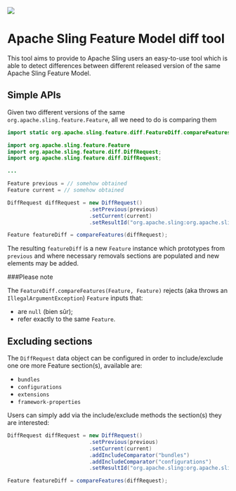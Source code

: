 [<img src="http://sling.apache.org/res/logos/sling.png"/>](http://sling.apache.org)

# Apache Sling Feature Model diff tool

This tool aims to provide to Apache Sling users an easy-to-use tool which is able to detect differences between different released version of the same Apache Sling Feature Model.

## Simple APIs

Given two different versions of the same `org.apache.sling.feature.Feature`, all we need to do is comparing them

```java
import static org.apache.sling.feature.diff.FeatureDiff.compareFeatures;

import org.apache.sling.feature.Feature
import org.apache.sling.feature.diff.DiffRequest;
import org.apache.sling.feature.diff.DiffRequest;

...

Feature previous = // somehow obtained
Feature current = // somehow obtained

DiffRequest diffRequest = new DiffRequest()
                          .setPrevious(previous)
                          .setCurrent(current)
                          .setResultId("org.apache.sling:org.apache.sling.diff:1.0.0");

Feature featureDiff = compareFeatures(diffRequest);
```

The resulting `featureDiff` is a new `Feature` instance which prototypes from `previous` and where necessary removals sections are populated and new elements may be added.

###Please note

The `FeatureDiff.compareFeatures(Feature, Feature)` rejects (aka throws an `IllegalArgumentException`) `Feature` inputs that:

 * are `null` (bien sûr);
 * refer exactly to the same `Feature`.

## Excluding sections

The `DiffRequest` data object can be configured in order to include/exclude one ore more Feature section(s), available are:

 * `bundles`
 * `configurations`
 * `extensions`
 * `framework-properties`

Users can simply add via the include/exclude methods the section(s) they are interested:

```java
DiffRequest diffRequest = new DiffRequest()
                          .setPrevious(previous)
                          .setCurrent(current)
                          .addIncludeComparator("bundles")
                          .addIncludeComparator("configurations")
                          .setResultId("org.apache.sling:org.apache.sling.diff:1.0.0");

Feature featureDiff = compareFeatures(diffRequest);
```
